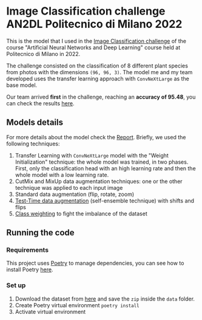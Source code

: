 # Image Classification challenge AN2DL Politecnico di Milano 2022
This is the model that I used in the [Image Classification challenge](https://web.archive.org/web/20221129163804/https://codalab.lisn.upsaclay.fr/competitions/8522) of the course "Artificial Neural Networks and Deep Learning" course held at Politecnico di Milano in 2022.

The challenge consisted on the classification of 8 different plant species from photos with the dimensions `(96, 96, 3)`. The model me and my team developed uses the transfer learning approach with `ConvNeXtLarge` as the base model.

Our team arrived **first** in the challenge, reaching an **accuracy of 95.48**, you can check the results [here](https://codalab.lisn.upsaclay.fr/competitions/8522#results).

## Models details
For more details about the model check the [Report](report/Report.pdf). Briefly, we used the following techniques:
1. Transfer Learning with `ConvNeXtLarge` model with the "Weight Initialization" technique: the whole model was trained, in two phases. First, only the classification head with an high learning rate and then the whole model with a low learning rate.
2. CutMix and MixUp data augmentation techniques: one or the other technique was applied to each input image
3. Standard data augmentation (flip, rotate, zoom)
4. [Test-Time data augmentation](https://machinelearningmastery.com/how-to-use-test-time-augmentation-to-improve-model-performance-for-image-classification/) (self-ensemble technique) with shifts and flips
5. [Class weighting](https://www.tensorflow.org/tutorials/structured_data/imbalanced_data#class_weights) to fight the imbalance of the dataset

## Running the code
### Requirements
This project uses [Poetry](https://python-poetry.org/docs/basic-usage/) to manage dependencies, you can see how to install Poetry [here](https://python-poetry.org/docs/#installation).

### Set up
1. Download the dataset from [here](https://drive.google.com/file/d/1uaK_kzFDFelW9z4Voceb5jiX-MdR-4Fa/view?usp=share_link) and save the `zip` inside the `data` folder.
2. Create Poetry virtual environment `poetry install`
3. Activate virtual environment
